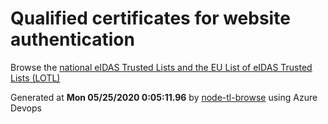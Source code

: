 # Qualified certificates for website authentication 
 Browse the [national eIDAS Trusted Lists and the EU List of eIDAS Trusted Lists (LOTL)](https://webgate.ec.europa.eu/tl-browser/#/) 
 
 
Generated at **Mon 05/25/2020  0:05:11.96** by [node-tl-browse](https://github.com/ymedlop/node-tl-browser) using Azure Devops 
